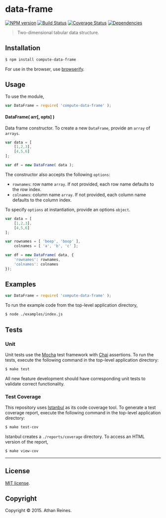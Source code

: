 data-frame
===
[![NPM version][npm-image]][npm-url] [![Build Status][travis-image]][travis-url] [![Coverage Status][coveralls-image]][coveralls-url] [![Dependencies][dependencies-image]][dependencies-url]

> Two-dimensional tabular data structure.


## Installation

``` bash
$ npm install compute-data-frame
```

For use in the browser, use [browserify](https://github.com/substack/node-browserify).


## Usage

To use the module,

``` javascript
var DataFrame = require( 'compute-data-frame' );
```

#### DataFrame( arr[, opts] )

Data frame constructor. To create a new `DataFrame`, provide an `array` of `arrays`.

``` javascript
var data = [
	[1,2,3],
	[4,5,6]
];

var df = new DataFrame( data );
```

The constructor also accepts the following `options`:
- 	`rownames`: row name `array`. If not provided, each row name defaults to the row index.
- 	`colnames`: column name `array`. If not provided, each column name defaults to the column index.

To specify `options` at instantiation, provide an options `object`.

``` javascript
var data = [
	[1,2,3],
	[4,5,6]
];

var rownames = [ 'beep', 'boop' ],
	colnames = [ 'a', 'b', 'c' ];

var df = new DataFrame( data, {
	'rownames': rownames,
	'colnames': colnames	
});
```


## Examples

``` javascript
var DataFrame = require( 'compute-data-frame' );
```

To run the example code from the top-level application directory,

``` bash
$ node ./examples/index.js
```


## Tests

### Unit

Unit tests use the [Mocha](http://mochajs.org/) test framework with [Chai](http://chaijs.com) assertions. To run the tests, execute the following command in the top-level application directory:

``` bash
$ make test
```

All new feature development should have corresponding unit tests to validate correct functionality.


### Test Coverage

This repository uses [Istanbul](https://github.com/gotwarlost/istanbul) as its code coverage tool. To generate a test coverage report, execute the following command in the top-level application directory:

``` bash
$ make test-cov
```

Istanbul creates a `./reports/coverage` directory. To access an HTML version of the report,

``` bash
$ make view-cov
```


---
## License

[MIT license](http://opensource.org/licenses/MIT). 


## Copyright

Copyright &copy; 2015. Athan Reines.


[npm-image]: http://img.shields.io/npm/v/compute-data-frame.svg
[npm-url]: https://npmjs.org/package/compute-data-frame

[travis-image]: http://img.shields.io/travis/compute-io/data-frame/master.svg
[travis-url]: https://travis-ci.org/compute-io/data-frame

[coveralls-image]: https://img.shields.io/coveralls/compute-io/data-frame/master.svg
[coveralls-url]: https://coveralls.io/r/compute-io/data-frame?branch=master

[dependencies-image]: http://img.shields.io/david/compute-io/data-frame.svg
[dependencies-url]: https://david-dm.org/compute-io/data-frame

[dev-dependencies-image]: http://img.shields.io/david/dev/compute-io/data-frame.svg
[dev-dependencies-url]: https://david-dm.org/dev/compute-io/data-frame

[github-issues-image]: http://img.shields.io/github/issues/compute-io/data-frame.svg
[github-issues-url]: https://github.com/compute-io/data-frame/issues
